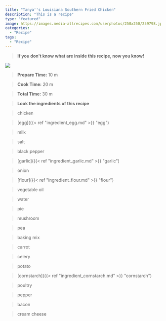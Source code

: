 ```yaml
---
title: "Tanya''s Louisiana Southern Fried Chicken"
description: "This is a recipe"
type: "featured"
image: https://images.media-allrecipes.com/userphotos/250x250/259798.jpg
categories: 
  - "Recipe"
tags: 
  - "Recipe"
---
```



>**If you don't know what are inside this recipe, now you know!**

![](../images/Recipes-Banner.jpg)
> **Prepare Time:** 10 m


> **Cook Time:** 20 m


> **Total Time:** 30 m

> **Look the ingredients of this recipe**

> chicken

> [egg]({{< ref "ingredient_egg.md" >}} "egg")

> milk

> salt

> black pepper

> [garlic]({{< ref "ingredient_garlic.md" >}} "garlic")

> onion

> [flour]({{< ref "ingredient_flour.md" >}} "flour")

> vegetable oil

> water

> pie

> mushroom

> pea

> baking mix

> carrot

> celery

> potato

> [cornstarch]({{< ref "ingredient_cornstarch.md" >}} "cornstarch")

> poultry

> pepper

> bacon

> cream cheese

